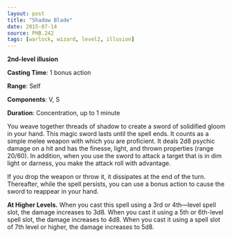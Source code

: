 ```yaml
---
layout: post
title: "Shadow Blade"
date: 2015-07-14
source: PHB.242
tags: [warlock, wizard, level2, illusion]
---
```


**2nd-level illusion**

**Casting Time**: 1 bonus action

**Range**: Self

**Components**: V, S

**Duration**: Concentration, up to 1 minute

You weave together threads of shadow to create a sword of solidified gloom in your hand. This magic sword lasts until the spell ends. It counts as a simple melee weapon
with which you are proficient. It deals 2d8 psychic damage on a hit and has the finesse, light, and thrown properties (range 20/60). In addition, when you use the
sword to attack a target that is in dim light or darness, you make the attack roll with advantage.

If you drop the weapon or throw it, it dissipates at the end of the turn. Thereafter, while the spell persists, you can use a bonus action to cause the sword to reappear
in your hand.

**At Higher Levels.** When you cast this spell using a 3rd or 4th—level spell slot, the damage increases to 3d8. When you cast it using a 5th or 6th-level spell slot, the
damage increases to 4d8. When you cast it using a spell slot of 7th level or higher, the damage increases to 5d8.